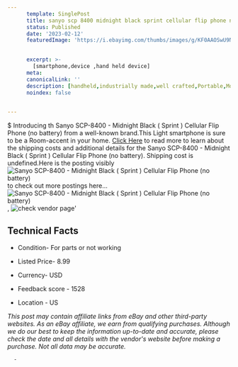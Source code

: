 ```yaml
---
      template: SinglePost
      title: sanyo scp 8400 midnight black sprint cellular flip phone no battery 
      status: Published
      date: '2023-02-12'
      featuredImage: 'https://i.ebayimg.com/thumbs/images/g/KF0AAOSwU9NjIUIk/s-l225.jpg'
       

      excerpt: >-
        [smartphone,device ,hand held device]
      meta:
      canonicalLink: ''
      description: [handheld,industrially made,well crafted,Portable,Mobile,Compact,Convenient,Lightweight,Maneuverable,Man-portable,Miniature,Carriable,Hand-held,Light,Holdable,Transportable,Mobile device,Pocket-sized,On-the-go,Wireless,Cordless,Compact size,Convenient size, smartphone,device ,hand held device]
      noindex: false
      

---
```

$
      Introducing th Sanyo SCP-8400 - Midnight Black ( Sprint ) Cellular Flip Phone (no battery) from a well-known brand.This Light smartphone is sure to be a Room-accent in your home. [Click Here](https://www.ebay.com/itm/255725690154?hash=item3b8a705d2a%3Ag%3AKF0AAOSwU9NjIUIk&mkevt=1&mkcid=1&mkrid=711-53200-19255-0&campid=%253CePNCampaignId%253E&customid=%253CreferenceId%253E&toolid=10049) to read more to learn about the shipping costs and additional details for the Sanyo SCP-8400 - Midnight Black ( Sprint ) Cellular Flip Phone (no battery). Shipping cost is undefined.Here is the posting visibly ![Sanyo SCP-8400 - Midnight Black ( Sprint ) Cellular Flip Phone (no battery)](https://i.ebayimg.com/thumbs/images/g/KF0AAOSwU9NjIUIk/s-l225.jpg) to check out more postings here... ![Sanyo SCP-8400 - Midnight Black ( Sprint ) Cellular Flip Phone (no battery)](https://i.ebayimg.com/images/g/KF0AAOSwU9NjIUIk/s-l1600.jpg), ![check vendor page](https://origin-galleryplus.ebayimg.com/ws/web/255725690154_2_0_1/225x225.jpg,https://origin-galleryplus.ebayimg.com/ws/web/255725690154_3_0_1/225x225.jpg,https://origin-galleryplus.ebayimg.com/ws/web/255725690154_4_0_1/225x225.jpg,https://origin-galleryplus.ebayimg.com/ws/web/255725690154_5_0_1/225x225.jpg,https://origin-galleryplus.ebayimg.com/ws/web/255725690154_6_0_1/225x225.jpg)'

      

 ## Technical Facts 



     
      

 - Condition- For parts or not working 


      

 - Listed Price- 8.99 


      

 - Currency- USD 


      

 - Feedback score - 1528 


      

 - Location - US 


      
      

 *_This post may contain affiliate links from eBay and other third-party websites. As an eBay affiliate, we earn from qualifying purchases. Although we do our best to keep the information up-to-date and accurate, please check the date and all details with the vendor's website before making a purchase. Not all data may be accurate._*




      -
